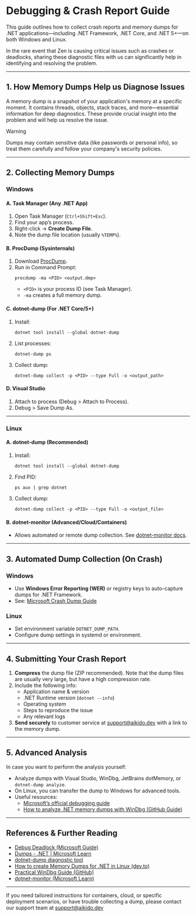 # Debugging & Crash Report Guide

This guide outlines how to collect crash reports and memory dumps for .NET applications—including .NET Framework, .NET Core, and .NET 5+—on both Windows and Linux.

In the rare event that Zen is causing critical issues such as crashes or deadlocks, sharing these diagnostic files with us can significantly help in identifying and resolving the problem.

---

## 1. How Memory Dumps Help us Diagnose Issues

A memory dump is a snapshot of your application's memory at a specific moment. It contains threads, objects, stack traces, and more—essential information for deep diagnostics. These provide crucial insight into the problem and will help us resolve the issue.
> [!WARNING]
> Dumps may contain sensitive data (like passwords or personal info), so treat them carefully and follow your company's security policies.

---

## 2. Collecting Memory Dumps

### Windows

#### A. Task Manager (Any .NET App)
1. Open Task Manager (`Ctrl+Shift+Esc`).
2. Find your app’s process.
3. Right-click → **Create Dump File**.
4. Note the dump file location (usually `%TEMP%`).

#### B. ProcDump (Sysinternals)
1. Download [ProcDump](https://docs.microsoft.com/en-us/sysinternals/downloads/procdump).
2. Run in Command Prompt:
   ```
   procdump -ma <PID> <output.dmp>
   ```
   - `<PID>` is your process ID (see Task Manager).
   - `-ma` creates a full memory dump.

#### C. dotnet-dump (For .NET Core/5+)
1. Install:
   ```
   dotnet tool install --global dotnet-dump
   ```
2. List processes:
   ```
   dotnet-dump ps
   ```
3. Collect dump:
   ```
   dotnet-dump collect -p <PID> --type Full -o <output_path>
   ```

#### D. Visual Studio
1. Attach to process (Debug > Attach to Process).
2. Debug > Save Dump As.

---

### Linux

#### A. dotnet-dump (Recommended)
1. Install:
   ```
   dotnet tool install --global dotnet-dump
   ```
2. Find PID:
   ```
   ps aux | grep dotnet
   ```
3. Collect dump:
   ```
   dotnet-dump collect -p <PID> --type Full -o <output_file>
   ```

#### B. dotnet-monitor (Advanced/Cloud/Containers)
- Allows automated or remote dump collection. See [dotnet-monitor docs](https://learn.microsoft.com/en-us/dotnet/core/diagnostics/dumps).

---

## 3. Automated Dump Collection (On Crash)

### Windows
- Use **Windows Error Reporting (WER)** or registry keys to auto-capture dumps for .NET Framework.
- See: [Microsoft Crash Dump Guide](https://learn.microsoft.com/en-us/dotnet/core/diagnostics/dumps)

### Linux
- Set environment variable `DOTNET_DUMP_PATH`.
- Configure dump settings in systemd or environment.

---

## 4. Submitting Your Crash Report

1. **Compress** the dump file (ZIP recommended). Note that the dump files are usually very large, but have a high compression rate.
2. Include the following info:
   - Application name & version
   - .NET Runtime version (`dotnet --info`)
   - Operating system
   - Steps to reproduce the issue
   - Any relevant logs
3. **Send securely** to customer service at support@aikido.dev with a link to the memory dump.

---

## 5. Advanced Analysis

In case you want to perform the analysis yourself:
- Analyze dumps with Visual Studio, WinDbg, JetBrains dotMemory, or `dotnet-dump analyze`.
- On Linux, you can transfer the dump to Windows for advanced tools.
- Useful resources:
  - [Microsoft’s official debugging guide](https://learn.microsoft.com/en-us/dotnet/core/diagnostics/debug-deadlock?tabs=windows)
  - [How to analyze .NET memory dumps with WinDbg (GitHub Guide)](https://github.com/bulentkazanci/Cheat-Sheet-Windbg/)

---

## References & Further Reading

- [Debug Deadlock (Microsoft Guide)](https://learn.microsoft.com/en-us/dotnet/core/diagnostics/debug-deadlock?tabs=windows)
- [Dumps - .NET | Microsoft Learn](https://learn.microsoft.com/en-us/dotnet/core/diagnostics/dumps)
- [dotnet-dump diagnostic tool](https://learn.microsoft.com/en-us/dotnet/core/diagnostics/dotnet-dump)
- [How to create Memory Dumps for .NET in Linux (dev.to)](https://dev.to/ernitingarg/how-to-create-and-analyze-memory-dumps-for-dotnet-applications-in-linux-3o8m)
- [Practical WinDbg Guide (GitHub)](https://github.com/bulentkazanci/Cheat-Sheet-Windbg/)
- [dotnet-monitor (Microsoft Learn)](https://learn.microsoft.com/en-us/dotnet/core/diagnostics/dotnet-monitor)

---

If you need tailored instructions for containers, cloud, or specific deployment scenarios, or have trouble collecting a dump, please contact our support team at support@aikido.dev
